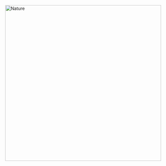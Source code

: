 <img src="[https://fiverr-res.cloudinary.com/images/q_auto,f_auto/gigs/326302992/original/89924b74a59fc9de61bf769b90721fc4dd69d4c6/draw-a-cool-nature-pixel-art-illustration-for-your-needs.jpg](https://media.licdn.com/dms/image/D5612AQEDMBwErHroSA/article-cover_image-shrink_720_1280/0/1665077529793?e=2147483647&v=beta&t=i2RFdX2J6I1k3RaCLGqVdQnCX4mg40eE4vBoHLLtTjs)" alt="Nature" style="width:500px;">
